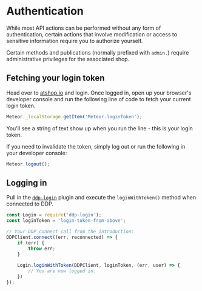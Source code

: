 # Authentication

While most API actions can be performed without any form of authentication, certain actions that involve modification
or access to sensitive information require you to authorize yourself.

Certain methods and publications (normally prefixed with `admin.`) require administrative privileges for the
associated shop.

## Fetching your login token
Head over to [atshop.io](https://atshop.io) and login. Once logged in, open up your browser's developer console and
run the following line of code to fetch your current login token.
```js
Meteor._localStorage.getItem('Meteor.loginToken');
```
You'll see a string of text show up when you run the line - this is your login token.

If you need to invalidate the token, simply log out or run the following in your developer console:
```js
Meteor.logout();
``` 

## Logging in
Pull in the [`ddp-login`](https://github.com/vsivsi/ddp-login#ddp-login) plugin and execute the 
`loginWithToken()` method when connected to DDP.
```js
const Login = require('ddp-login');
const loginToken = 'login-token-from-above';

// Your DDP connect call from the introduction:
DDPClient.connect((err, reconnected) => {
    if (err) {
        throw err;
    }
    
    Login.loginWithToken(DDPClient, loginToken, (err, user) => {
        // You are now logged in.
    })
});
```